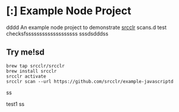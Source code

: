 # [:] Example Node Project
dddd
An example node project to demonstrate [srcclr](https://www.srsscclr.com) scans.d test checksfsssssssssssssssssss 
sssdsdddss
## Try me!sd

```
brew tap srcclr/srcclr
brew install srcclr
srcclr activate
srcclr scan --url https://github.com/srcclr/example-javascriptd
```
ss

test1
ss
